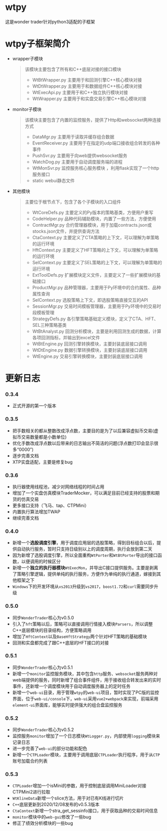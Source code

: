 # wtpy
这是wonder trader针对python3适配的子框架

# wtpy子框架简介
+ wrapper子模块
	> 该模块主要包含了所有和C++底层对接的接口模块
	> - WtBtWrapper.py	主要用于和回测引擎C++核心模块对接
	> - WtDtWrapper.py	主要用于和数据组件C++核心模块对接
	> - WtExecApi.py	主要用于和C++独立执行模块对接
	> - WtWrapper.py	主要用于和实盘交易引擎C++核心模块对接
+ monitor子模块
	> 该模块主要包含了内置的监控服务，提供了Http和websocket两种连接方式
	> - DataMgr.py	主要用于读取并缓存组合数据
	> - EventReceiver.py	主要用于在指定的udp端口接收组合转发的各种事件
	> - PushSvr.py	主要用于向web提供websocket服务
	> - WatchDog.py	主要用于自动调度服务端的进程
	> - WtMonSvr.py	监控服务核心服务模块 ，利用flask实现了一个http服务接口
	> - static		webui静态文件
+ 其他模块
	> 主要位于根节点下，包含了各个子模块的入口组件
	> - WtCoreDefs.py	主要定义的Py版本的策略基类，方便用户重写
	> - CodeHelper.py 品种代码辅助模块，内置了一些方法，方便使用
	> - ContractMgr.py 合约管理器模块，用于加载contracts.json或stocks.json文件，并提供查询方法
	> - CtaContext.py	主要定义了CTA策略的上下文，可以理解为单策略的运行环境
	> - HftContext.py	主要定义了HFT策略的上下文，可以理解为单策略的运行环境
	> - SelContext.py	主要定义了SEL策略的上下文，可以理解为单策略的运行环境
	> - ExtToolDefs.py	扩展模块定义文件，主要定义了一些扩展模块的基础接口
	> - ProductMgr.py	品种管理器，主要用于Py环境中的合约属性、品种属性查询
	> - SelContext.py	选股策略上下文，即选股策略直接交互的API
	> - SessionMgr.py	交易时间模板管理器，主要用于Py环境中的交易时段模板管理
	> - StrategyDefs.py	各引擎策略基础定义模块，定义了CTA、HFT、SEL三种策略基类
	> - WtBtAnalyst.py	回测分析模块，主要是利用回测生成的数据，计算各项回测指标，并输出到excel文件
	> - WtBtEngine.py	回测引擎转换模块，主要封装底层接口调用
	> - WtDtEngine.py	数据引擎转换模块，主要封装底层接口调用
	> -	WtEngine.py		交易引擎转换模块，主要封装底层接口调用



# 更新日志
### 0.3.4
* 正式开源的第一个版本


### 0.3.5
* 把手数相关的都从整数改成浮点数，主要目的是为了以后兼容虚拟币交易(虚拟币交易数量都是小数单位)
* 优化手数改成浮点数以后带来的日志输出不简洁的问题(浮点数打印会显示很多“0000”)
* 逐步完善文档
* XTP实盘适配，主要是修复bug

### 0.3.6
* 执行器使用线程池，减少对网络线程的时间占用
* 增加了一个实盘仿真模块TraderMocker，可以满足目前已经支持的股票和期货的仿真交易
* 更多接口支持（飞马、tap、CTPMini）
* 内置执行算法增加TWAP
* 继续完善文档

### 0.4.0
* 新增一个**选股调度引擎**，用于调度应用层的选股策略，得到目标组合以后，提供自动执行服务，暂时只支持日级别以上的调度周期，执行会放到第二天
* 因为新增了选股调度引擎，所以全面重构`WtPorter`和`WtBtPorter`导出的接口函数，以便调用的时候区分
* 新增一个**独立的执行器模块**`WtExecMon`，并导出C接口提供服务。主要是剥离了策略引擎逻辑，提供单纯的执行服务，方便作为单纯的执行通道，嫁接到其他框架之下
* `Windows`下的开发环境从`vs2013`升级到`vs2017`，`boost1.72`和`curl`需要同步升级

### 0.5.0
* 同步`WonderTrader`核心为v0.5.0
* 引入了`hft`策略以后，策略可以直接调用行情接入模块`Parsers`，所以调整C++底层模块的目录结构，方便策略调用
* 增加了`HftContext`以及`BaseHftStrategy`两个针对HFT策略的基础模块
* 回测和实盘都完成了跟C++底层的HFT接口的对接

### 0.5.1
* 同步`WonderTrader`核心为v0.5.1
* 新增一个`monitor`监控服务模块，其中包含`http`服务、`websocket`服务两种对web端提供的服务，同时新增了组合事件组件，用于接收组合转发出来的实时事件，还新增一个调度模块用于自动调度服务器上的定时任务
* 新增一个`web-ui`目录，用于管理`wtpy`的`web-ui`项目，暂时实现了PC版的监控界面，位于`web-ui/console`下，`web-ui`采用`vue2+webpack`来实现，前端采用`element-ui`界面库，能够实时提供强大的组合盘监控服务

### 0.5.2
* 同步`WonderTrader`核心为v0.5.2
* 监控服务`monitor`增加了一个日志模块`WtLogger.py`，内部使用`logging`模块来记录日志
* 进一步完善了`web-ui`的部分功能和配色
* 新增一个`CTPLoader`模块，主要用于调用底层`CTPLoader`执行程序，用于从`CTP`账号加载合约列表

### 0.5.3
* `CTPLoader`增加一个isMini的参数，用于控制底层调用MiniLoader对接CTPMini2进行拉取
* `WtKlineData`新增一个slice方法，用于对已有K线进行切片
* `C++`底层更新到2020/12/08发布的v0.5.3版本
* `CtaContext`新增一个stra_get_sessinfo接口，用于获取品种的交易时间信息
* `monitor`模块中的`web-gui`修改了一些bug
* 修正了绩效分析模块的一些bug
